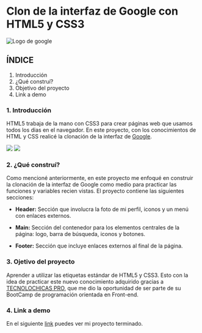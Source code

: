 # Clon de la interfaz de Google con HTML5 y CSS3
![Logo de google](https://upload.wikimedia.org/wikipedia/commons/thumb/2/2f/Google_2015_logo.svg/2560px-Google_2015_logo.svg.png)
## ÍNDICE
1. Introducción
2. ¿Qué construí? 
3. Objetivo del proyecto 
4. Link a demo

### 1. Introducción
HTML5 trabaja de la mano con CSS3 para crear páginas web que usamos todos los dias en el navegador. En este proyecto, con los conocimientos de HTML y CSS realicé la clonación de la interfaz de [Google](https://www.google.com/).

<img src="https://img.shields.io/badge/HTML5-E34F26?style=for-the-badge&logo=html5&logoColor=white" /> <img src="https://img.shields.io/badge/CSS3-1572B6?style=for-the-badge&logo=css3&logoColor=white" />

### 2. ¿Qué construí?
Como mencioné anteriormente, en este proyecto me enfoqué en construir la clonación de la interfaz de Google como medio para practicar las funciones y variables recien vistas. 
El proyecto contiene las siguientes secciones:

+ **Header:** Sección que involucra la foto de mi perfil, iconos y un menú con enlaces externos.
  
+ **Main:** Sección del contenedor para los elementos centrales de la página: logo, barra de búsqueda, iconos y botones.
  
+ **Footer:** Sección que incluye enlaces externos al final de la página.

### 3. Ojetivo del proyecto
Aprender a utilizar las etiquetas estándar de HTML5 y CSS3. Esto con la idea de practicar este nuevo conocimiento adquirido gracias a [TECNOLOCHICAS PRO](https://tecnolochicas.mx/), que me dio la oportunidad de ser parte de su BootCamp de programación orientada en Front-end.

### 4. Link a demo
En el siguiente [link](#) puedes ver mi proyecto terminado.


















